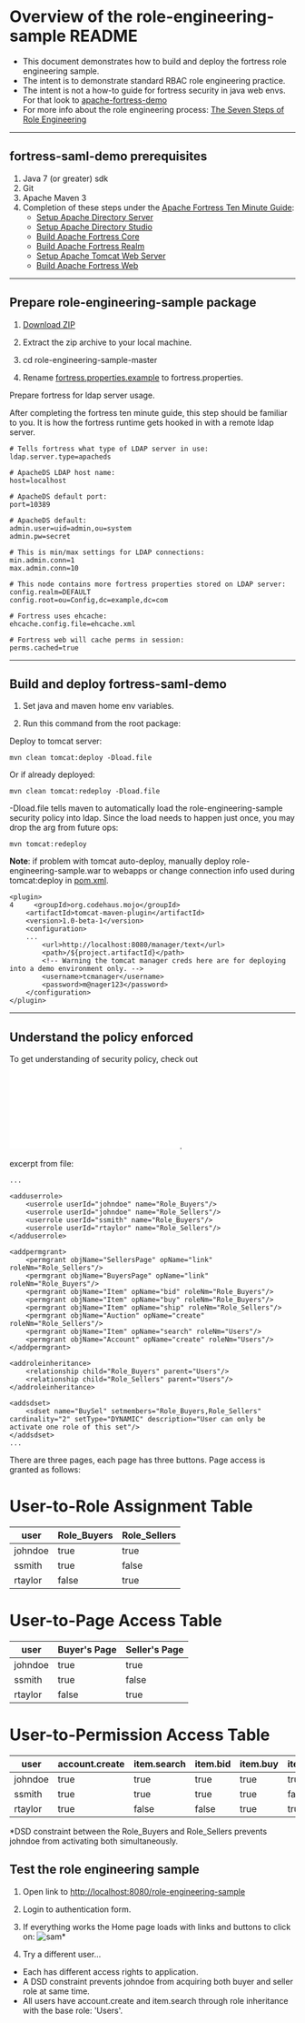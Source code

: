 # Overview of the role-engineering-sample README

 * This document demonstrates how to build and deploy the fortress role engineering sample.
 * The intent is to demonstrate standard RBAC role engineering practice.
 * The intent is not a how-to guide for fortress security in java web envs.  For that look to [apache-fortress-demo](https://github.com/shawnmckinney/apache-fortress-demo)
 * For more info about the role engineering process: [The Seven Steps of Role Engineering](https://iamfortress.net/2015/03/05/the-seven-steps-of-role-engineering/)

-------------------------------------------------------------------------------
## fortress-saml-demo prerequisites
1. Java 7 (or greater) sdk
2. Git
3. Apache Maven 3
4. Completion of these steps under the [Apache Fortress Ten Minute Guide](http://directory.apache.org/fortress/gen-docs/latest/apidocs/org/apache/directory/fortress/core/doc-files/ten-minute-guide.html):
    * [Setup Apache Directory Server](http://directory.apache.org/fortress/gen-docs/latest/apidocs/org/apache/directory/fortress/core/doc-files/apache-directory-server.html)
    * [Setup Apache Directory Studio](http://directory.apache.org/fortress/gen-docs/latest/apidocs/org/apache/directory/fortress/core/doc-files/apache-directory-studio.html)
    * [Build Apache Fortress Core](http://directory.apache.org/fortress/gen-docs/latest/apidocs/org/apache/directory/fortress/core/doc-files/apache-fortress-core.html)
    * [Build Apache Fortress Realm](http://directory.apache.org/fortress/gen-docs/latest/apidocs/org/apache/directory/fortress/core/doc-files/apache-fortress-realm.html)
    * [Setup Apache Tomcat Web Server](http://directory.apache.org/fortress/gen-docs/latest/apidocs/org/apache/directory/fortress/core/doc-files/apache-tomcat.html)
    * [Build Apache Fortress Web](http://directory.apache.org/fortress/gen-docs/latest/apidocs/org/apache/directory/fortress/core/doc-files/apache-fortress-web.html)

-------------------------------------------------------------------------------
## Prepare role-engineering-sample package

1. [Download ZIP](https://github.com/shawnmckinney/role-engineering-sample/archive/master.zip)

2. Extract the zip archive to your local machine.

3. cd role-engineering-sample-master

4. Rename [fortress.properties.example](src/main/resources/fortress.properties.example) to fortress.properties.

 Prepare fortress for ldap server usage.

 After completing the fortress ten minute guide, this step should be familiar to you.  It is how the fortress runtime gets hooked in with a remote ldap server.
 ```properties
# Tells fortress what type of LDAP server in use:
ldap.server.type=apacheds

# ApacheDS LDAP host name:
host=localhost

# ApacheDS default port:
port=10389

# ApacheDS default:
admin.user=uid=admin,ou=system
admin.pw=secret

# This is min/max settings for LDAP connections:
min.admin.conn=1
max.admin.conn=10

# This node contains more fortress properties stored on LDAP server:
config.realm=DEFAULT
config.root=ou=Config,dc=example,dc=com

# Fortress uses ehcache:
ehcache.config.file=ehcache.xml

# Fortress web will cache perms in session:
perms.cached=true
 ```

-------------------------------------------------------------------------------
## Build and deploy fortress-saml-demo

1. Set java and maven home env variables.

2. Run this command from the root package:

  Deploy to tomcat server:
  ```maven
 mvn clean tomcat:deploy -Dload.file
  ```

  Or if already deployed:
  ```maven
 mvn clean tomcat:redeploy -Dload.file
  ```

   -Dload.file tells maven to automatically load the role-engineering-sample security policy into ldap.  Since the load needs to happen just once, you may drop the arg from future ops:
  ```maven
 mvn tomcat:redeploy
  ```
 **Note**: if problem  with tomcat auto-deploy, manually deploy role-engineering-sample.war to webapps or change connection info used during tomcat:deploy in [pom.xml](pom.xml).
 ```
 <plugin>
4     <groupId>org.codehaus.mojo</groupId>
     <artifactId>tomcat-maven-plugin</artifactId>
     <version>1.0-beta-1</version>
     <configuration>
     ...
         <url>http://localhost:8080/manager/text</url>
         <path>/${project.artifactId}</path>
         <!-- Warning the tomcat manager creds here are for deploying into a demo environment only. -->
         <username>tcmanager</username>
         <password>m@nager123</password>
     </configuration>
 </plugin>
 ```

-------------------------------------------------------------------------------

## Understand the policy enforced

 To get understanding of security policy, check out ![role-engineering-sample security policy](src/main/resources/RoleEngineeringSample.xml).

 excerpt from file:
 ```
 ...

 <adduserrole>
     <userrole userId="johndoe" name="Role_Buyers"/>
     <userrole userId="johndoe" name="Role_Sellers"/>
     <userrole userId="ssmith" name="Role_Buyers"/>
     <userrole userId="rtaylor" name="Role_Sellers"/>
 </adduserrole>

 <addpermgrant>
     <permgrant objName="SellersPage" opName="link" roleNm="Role_Sellers"/>
     <permgrant objName="BuyersPage" opName="link" roleNm="Role_Buyers"/>
     <permgrant objName="Item" opName="bid" roleNm="Role_Buyers"/>
     <permgrant objName="Item" opName="buy" roleNm="Role_Buyers"/>
     <permgrant objName="Item" opName="ship" roleNm="Role_Sellers"/>
     <permgrant objName="Auction" opName="create" roleNm="Role_Sellers"/>
     <permgrant objName="Item" opName="search" roleNm="Users"/>
     <permgrant objName="Account" opName="create" roleNm="Users"/>
 </addpermgrant>

 <addroleinheritance>
     <relationship child="Role_Buyers" parent="Users"/>
     <relationship child="Role_Sellers" parent="Users"/>
 </addroleinheritance>

 <addsdset>
     <sdset name="BuySel" setmembers="Role_Buyers,Role_Sellers" cardinality="2" setType="DYNAMIC" description="User can only be activate one role of this set"/>
 </addsdset>
 ...
 ```
 There are three pages, each page has three buttons.  Page access is granted as follows:

# User-to-Role Assignment Table
| user          | Role_Buyers   | Role_Sellers  |
| ------------- | ------------- | ------------- |
| johndoe       | true          | true          |
| ssmith        | true          | false         |
| rtaylor       | false         | true          |


# User-to-Page Access Table
| user          | Buyer's Page  | Seller's Page |
| ------------- | ------------- | ------------- |
| johndoe       | true          | true          |
| ssmith        | true          | false         |
| rtaylor       | false         | true          |


# User-to-Permission Access Table
| user          | account.create | item.search    | item.bid       | item.buy       | item.ship      | auction.create |
| ------------- | -------------- | -------------- | -------------- | -------------- | -------------- | -------------- |
| johndoe       | true           | true           | true           | true           | true           | true           |
| ssmith        | true           | true           | true           | true           | false          | false          |
| rtaylor       | true           | false          | false          | true           | true           | true           |


*DSD constraint between the Role_Buyers and Role_Sellers prevents johndoe from activating both simultaneously.

## Test the role engineering sample

 1. Open link to [http://localhost:8080/role-engineering-sample](http://localhost:8080/role-engineering-sample)

 2. Login to authentication form.

 3. If everything works the Home page loads with links and buttons to click on:
 ![sam*](src/main/javadoc/doc-files/Fortress-Saml-Demo-SuperUser.png "Home Page - sam*")

 4. Try a different user...
  * Each has different access rights to application.
  * A DSD constraint prevents johndoe from acquiring both buyer and seller role at same time.
  * All users have account.create and item.search through role inheritance with the base role: 'Users'.